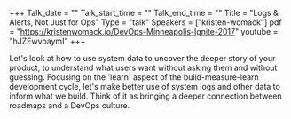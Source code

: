 +++
Talk_date = ""
Talk_start_time = ""
Talk_end_time = ""
Title = "Logs & Alerts, Not Just for Ops"
Type = "talk"
Speakers = ["kristen-womack"]
pdf = "https://kristenwomack.io/DevOps-Minneapolis-Ignite-2017"
youtube = "hJZEwvoaymI"
+++

Let's look at how to use system data to uncover the deeper story of your product, to understand what users want without asking them and without guessing. Focusing on the 'learn' aspect of the build-measure-learn development cycle, let's make better use of system logs and other data to inform what we build. Think of it as bringing a deeper connection between roadmaps and a DevOps culture.

